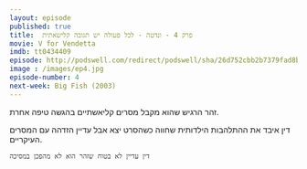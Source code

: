 ```yaml
---
layout: episode
published: true
title: 	פרק 4 - ונדטה - לכל פעולה יש תגובה קלישאתית
movie: V for Vendetta
imdb: tt0434409
episode: http://podswell.com/redirect/podswell/sha/26d752cbb2b7379fad8bb1b6186ed790c6a083ae.mp3?name=movietalker
image : /images/ep4.jpg
episode-number: 4
next-week: Big Fish (2003)
---
```

זהר הרגיש שהוא מקבל מסרים קליאשתיים בהגשה טיפה אחרת.

דין איבד את ההתלהבות הילדותית שחווה כשהסרט יצא אבל עדיין הזדהה עם המסרים העיקריים.

`
דין עדיין לא בטוח שזהר הוא לא מהפכן במסיכה
`
